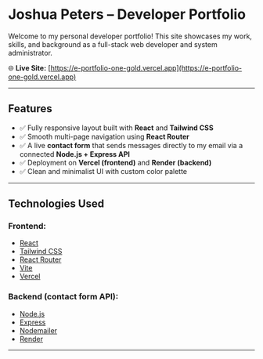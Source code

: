 # Joshua Peters – Developer Portfolio

Welcome to my personal developer portfolio! This site showcases my work, skills, and background as a full-stack web developer and system administrator.

🌐 **Live Site:** [https://e-portfolio-one-gold.vercel.app](https://e-portfolio-one-gold.vercel.app)

---

## Features

- ✅ Fully responsive layout built with **React** and **Tailwind CSS**
- ✅ Smooth multi-page navigation using **React Router**
- ✅ A live **contact form** that sends messages directly to my email via a connected **Node.js + Express API**
- ✅ Deployment on **Vercel (frontend)** and **Render (backend)**
- ✅ Clean and minimalist UI with custom color palette

---

## Technologies Used

### Frontend:
- [React](https://reactjs.org/)
- [Tailwind CSS](https://tailwindcss.com/)
- [React Router](https://reactrouter.com/)
- [Vite](https://vitejs.dev/)
- [Vercel](https://vercel.com/)

### Backend (contact form API):
- [Node.js](https://nodejs.org/)
- [Express](https://expressjs.com/)
- [Nodemailer](https://nodemailer.com/about/)
- [Render](https://render.com/)

---
